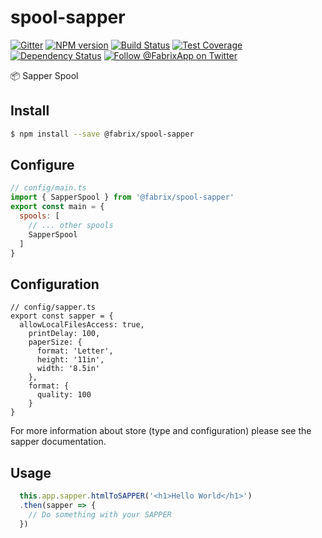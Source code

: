 # spool-sapper

[![Gitter][gitter-image]][gitter-url]
[![NPM version][npm-image]][npm-url]
[![Build Status][ci-image]][ci-url]
[![Test Coverage][coverage-image]][coverage-url]
[![Dependency Status][daviddm-image]][daviddm-url]
[![Follow @FabrixApp on Twitter][twitter-image]][twitter-url]

:package: Sapper Spool


## Install
```sh
$ npm install --save @fabrix/spool-sapper
```

## Configure

```js
// config/main.ts
import { SapperSpool } from '@fabrix/spool-sapper'
export const main = {
  spools: [
    // ... other spools
    SapperSpool
  ]
}
```

## Configuration

```
// config/sapper.ts
export const sapper = {
  allowLocalFilesAccess: true,
    printDelay: 100,
    paperSize: {
      format: 'Letter',
      height: '11in',
      width: '8.5in'
    },
    format: {
      quality: 100
    }
}
```

For more information about store (type and configuration) please see the sapper documentation.

## Usage

```js
  this.app.sapper.htmlToSAPPER('<h1>Hello World</h1>')
  .then(sapper => {
    // Do something with your SAPPER
  })
```

[npm-image]: https://img.shields.io/npm/v/@fabrix/spool-sapper.svg?style=flat-square
[npm-url]: https://npmjs.org/package/@fabrix/spool-sapper
[ci-image]: https://img.shields.io/circleci/project/github/fabrix-app/spool-sapper/master.svg
[ci-url]: https://circleci.com/gh/fabrix-app/spool-sapper/tree/master
[daviddm-image]: http://img.shields.io/david/fabrix-app/spool-sapper.svg?style=flat-square
[daviddm-url]: https://david-dm.org/fabrix-app/spool-sapper
[gitter-image]: http://img.shields.io/badge/+%20GITTER-JOIN%20CHAT%20%E2%86%92-1DCE73.svg?style=flat-square
[gitter-url]: https://gitter.im/fabrix-app/fabrix
[twitter-image]: https://img.shields.io/twitter/follow/FabrixApp.svg?style=social
[twitter-url]: https://twitter.com/FabrixApp
[coverage-image]: https://img.shields.io/codeclimate/coverage/github/fabrix-app/spool-sapper.svg?style=flat-square
[coverage-url]: https://codeclimate.com/github/fabrix-app/spool-sapper/coverage

